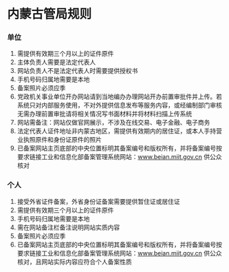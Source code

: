 # 内蒙古管局规则

###  单位

1. 需提供有效期三个月以上的证件原件                                                                                                 
2. 主体负责人需要是法定代表人
3. 网站负责人不是法定代表人时需要提供授权书
4. 手机号码归属地需要是本地 
5. 备案照片必须应季                                                                                     
6. 党政机关事业单位开办网站请到当地编办办理网站开办前置审批件并上传。若系统只对内部服务使用，不对外提供信息发布等服务内容，或经编制部门审核无需办理前置审批请将相关情况写书面材料并将材料扫描上传系统                                                                 
7. 网站需备注：网站仅做官网展示，不涉及在线交易、电子金融、电子商务
8. 法定代表人证件地址非内蒙古地区，需提供有效期内的居住证，或本人手持营业执照原件和身份证原件的照片
9. 已备案网站主页底部的中央位置标明其备案编号和版权所有，并将备案编号按要求链接工业和信息化部备案管理系统网站：www.beian.miit.gov.cn 供公众核对 

### 个人

1. 接受外省证件备案，外省身份证备案需要提供暂住证或居住证                             
2. 需提供有效期三个月以上的证件原件
3. 手机号码归属地需要是本地
4. 需在网站备注栏备注说明网站实质内容                                                                                      
5. 备案照片必须应季                                                                                              
6. 已备案网站主页底部的中央位置标明其备案编号和版权所有，并将备案编号按要求链接工业和信息化部备案管理系统网站：www.beian.miit.gov.cn 供公众核对，且网站实际内容应符合个人备案性质                                



